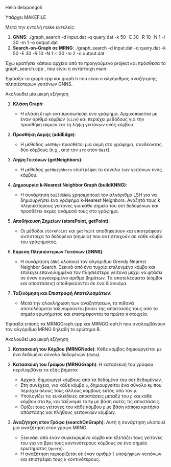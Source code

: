 Hello delapongoli

Υπάρχει MAKEFILE

Μετά την εντολή make εκτελείς:

1. **GNNS**:
   ./graph_search -d input.dat -q query.dat -k 50 -E 30 -R 10 -N 1 -l 30 -m 1 -o output.dat
2. **Search-on-Graph σε MRNG**:
   ./graph_search -d input.dat -q query.dat -k 50 -E 30 -R 10 -N 1 -l 30 -m 2 -o output.dat


Έχω κρατήσει κάποια αρχέια από το προηγούμενο project και πρόσθεσα το graph_search.cpp , που είναι η αντίστοιχη main.

Έφτιαξα τα graph.cpp και graph.h που είναι ο αλγόριθμος αναζήτησης πλησιέστερων γειτόνων GNNS.

Ακολουθεί μία μικρή εξήγηση 

1. **Κλάση Graph**:
   - Η κλάση `Graph` αντιπροσωπεύει ένα γράφημα. Αρχικοποιείται με έναν αριθμό κόμβων (`size`) και περιέχει μεθόδους για την προσθήκη ακμών και τη λήψη γειτόνων ενός κόμβου.

2. **Προσθήκη Ακμής (addEdge)**:
   - Η μέθοδος `addEdge` προσθέτει μια ακμή στο γράφημα, συνδέοντας δύο κόμβους (π.χ., από τον `src` στον `dest`).

3. **Λήψη Γειτόνων (getNeighbors)**:
   - Η μέθοδος `getNeighbors` επιστρέφει το σύνολο των γειτόνων ενός κόμβου.

4. **Δημιουργία k-Νearest Neighbor Graph (buildKNNG)**:
   - Η συνάρτηση `buildKNNG` χρησιμοποιεί τον αλγόριθμο LSH για να δημιουργήσει ένα γράφημα k-Nearest Neighbors. Αναζητά τους k πλησιέστερους γείτονες για κάθε σημείο του σετ δεδομένων και προσθέτει ακμές ανάμεσά τους στο γράφημα.

5. **Αποθήκευση Σημείων (storePoint, getPoint)**:
   - Οι μέθοδοι `storePoint` και `getPoint` αποθηκεύουν και επιστρέφουν αντίστοιχα τα δεδομένα (σημεία) που αντιστοιχούν σε κάθε κόμβο του γράφηματος.

6. **Εύρεση Πλησιέστερων Γειτόνων (GNNS)**:
   - Η συνάρτηση `GNNS` υλοποιεί τον αλγόριθμο Greedy Nearest Neighbor Search. Ξεκινά από ένα τυχαία επιλεγμένο κόμβο και επιλέγει επανειλημμένα τον πλησιέστερο γείτονα μέχρι να φτάσει σε έναν συγκεκριμένο αριθμό βημάτων. Τα αποτελέσματα (κόμβοι και αποστάσεις) αποθηκεύονται σε ένα διάνυσμα.

7. **Ταξινόμηση και Επιστροφή Αποτελεσμάτων**:
   - Μετά την ολοκλήρωση των αναζητήσεων, τα πιθανά αποτελέσματα ταξινομούνται βάσει της απόστασής τους από το σημείο ερωτήματος και επιστρέφονται τα πρώτα `N` στοιχεία.

Έφτιαξα επίσης τα MRNGGraph.cpp και MRNGGraph.h που αναλαμβάνουν τον αλγόριθμο MRNG δηλαδή το ερώτημα Β.

Ακολουθεί μια μικρή εξήγηση 

1. **Κατασκευή του Κόμβου (MRNGNode)**: Κάθε κόμβος δημιουργείται με ένα δεδομένο σύνολο δεδομένων (`data`).

2. **Κατασκευή του Γράφου (MRNGGraph)**: Η κατασκευή του γράφου περιλαμβάνει τα εξής βήματα:
   - Αρχικά, δημιουργεί κόμβους από τα δεδομένα του σετ δεδομένων.
   - Στη συνέχεια, για κάθε κόμβο `p`, δημιουργείται ένα σύνολο `Rp` που περιέχει όλους τους άλλους κόμβους εκτός από τον `p`.
   - Υπολογίζει τις ευκλείδειες αποστάσεις μεταξύ του `p` και κάθε κόμβου στο `Rp`, και ταξινομεί το `Rp` με βάση αυτές τις αποστάσεις.
   - Ορίζει τους γείτονες του κάθε κόμβου `p` με βάση κάποια κριτήρια απόστασης και πλήθους γειτονικών κόμβων.

3. **Αναζήτηση στον Γράφο (searchOnGraph)**: Αυτή η συνάρτηση υλοποιεί μια αναζήτηση στον γράφο MRNG.
   - Ξεκινάει από έναν συγκεκριμένο κόμβο και εξετάζει τους γείτονές του για να βρει τους κοντινότερους κόμβους σε ένα σημείο ερωτήματος (`query`).
   - Η αναζήτηση περιορίζεται σε έναν αριθμό `l` υποψήφιων γειτόνων και επιστρέφει τους `k` κοντινότερους.






